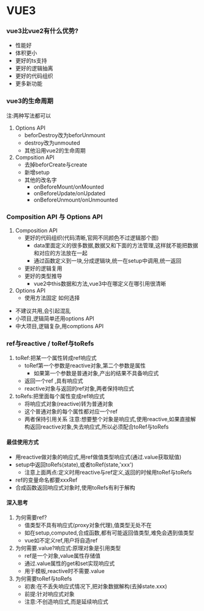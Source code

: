 # VUE3
### vue3比vue2有什么优势?
- 性能好
- 体积更小
- 更好的ts支持
- 更好的逻辑抽离
- 更好的代码组织
- 更多新功能

### vue3的生命周期
注:两种写法都可以
1. Options API
    - beforDestroy改为beforUnmount
    - destroy改为unmouted
    - 其他沿用vue2的生命周期
2. Compsition API
    - 去掉beforCreate与create
    - 新增setup
    - 其他的改名字
        - onBeforeMount/onMounted
        - onBeforeUpdate/onUpdated
        - onBeforeUnmount/onUnmounted

### Composition API 与 Options API
1. Composition API  
    - 更好的代码组织(代码清晰,官网不同颜色不过逻辑那个图)
        - data里面定义的很多数据,数据又和下面的方法管理,这样就不能把数据和对应的方法放在一起
        - 通过函数定义到一块,分成逻辑块,统一在setup中调用,统一返回
    - 更好的逻辑复用
    - 更好的类型推导
        - vue2中this数据和方法,vue3中在哪定义在哪引用很清晰
2. Options API
    - 使用方法固定
如何选择
- 不建议共用,会引起混乱
- 小项目,逻辑简单还用options API
- 中大项目,逻辑复杂,用comptions API

### ref与reactive / toRef与toRefs
1. toRef:把某一个属性转成ref响应式
    - toRef第一个参数是reactive对象,第二个参数是属性
        - 如果第一个参数是普通对象,产出的结果不具备响应式
    - 返回一个ref ,具有响应式
    - reactive对象与返回的ref对象,两者保持响应式
2. toRefs:把里面每个属性变成ref响应式
    - 将响应式对象(reactive)转为普通对象
    - 这个普通对象的每个属性都对应一个ref
    - 两者保持引用关系
注意:想要整个对象是响应式,使用reactive,如果直接解构返回reactive对象,失去响应式,所以必须配合toRef与toRefs

#### 最佳使用方式
- 用reactive做对象的响应式,用ref做值类型响应式(通过.value获取赋值)
- setup中返回toRefs(state),或者toRef(state,'xxx')
    - 注意上面两点:定义时用reactive与ref定义,返回的时候用toRef与toRefs
- ref的变量命名都要xxxRef
- 合成函数返回响应式对象时,使用toRefs有利于解构

#### 深入思考 
1. 为何需要ref?
    - 值类型不具有响应式(proxy对象代理),值类型无处不在
    - 如在setup,computed,合成函数,都有可能返回值类型,难免会遇到值类型
    - vue如不定义ref,用户将自造ref
2. 为何需要.value?响应式:原理对象是引用类型
    - ref是一个对象,value属性存储值
    - 通过.value属性的get和set实现响应式
    - 用于模板,reactive时不需要.value
3. 为何需要toRef与toRefs
    - 初衷:在不丢失响应式情况下,把对象数据解构(去掉state.xxx)
    - 前提:针对响应式对象
    - 注意:不创造响应式,而是延续响应式